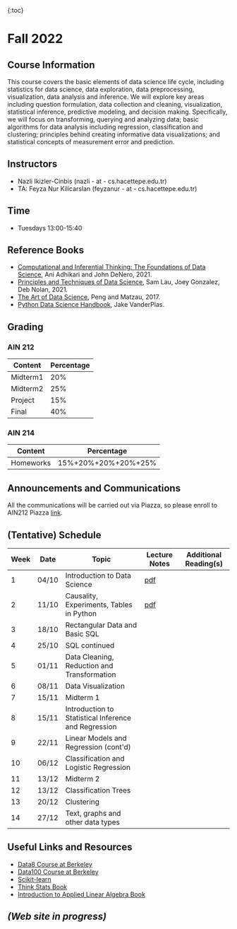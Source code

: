 {:toc}

# Fall 2022

## Course Information
This course covers the basic elements of data science life cycle, including statistics for data science, data exploration, data preprocessing, visualization, data analysis and inference. We will explore key areas including question formulation, data collection and cleaning, visualization, statistical inference, predictive modeling, and decision making. Specifically, we will focus on transforming, querying and analyzing data; basic algorithms for data analysis including regression, classification and clustering; principles behind creating informative data visualizations; and statistical concepts of measurement error and prediction.

## Instructors
- Nazli Ikizler-Cinbis (nazli - at - cs.hacettepe.edu.tr) 
- TA: Feyza Nur Kilicarslan (feyzanur - at - cs.hacettepe.edu.tr)

## Time
- Tuesdays 13:00-15:40


## Reference Books
  - [Computational and Inferential Thinking: The Foundations of Data Science](https://inferentialthinking.com/chapters/intro.html), Ani Adhikari and John DeNero, 2021.
  - [Principles and Techniques of Data Science](http://www.textbook.ds100.org/intro.html), Sam Lau, Joey Gonzalez, Deb Nolan, 2021.
  - [The Art of Data Science](https://bookdown.org/rdpeng/artofdatascience/), Peng and Matzau, 2017.
  - [Python Data Science Handbook](https://jakevdp.github.io/PythonDataScienceHandbook/), Jake VanderPlas.

## Grading

### AIN 212

Content | Percentage
--------- | ----------
Midterm1  | 20%
Midterm2 | 25%
Project | 15% 
Final | 40%

### AIN 214

Content | Percentage
--------- | ----------
Homeworks  | 15%+20%+20%+20%+25%


## Announcements and Communications
All the communications will be carried out via Piazza, so please enroll to AIN212 Piazza [link](http://piazza.com/hacettepe.edu.tr/fall2022/ain212).

## (Tentative) Schedule

Week | Date | Topic | Lecture Notes | Additional Reading(s)
---------|---------|---------- |--------------|--------------
1 | 04/10 | Introduction to Data Science | [pdf](/resources/lecture1.pdf) |
2 | 11/10 | Causality, Experiments, Tables in Python | [pdf](/resources/lecture2.pdf) | 
3 | 18/10 | Rectangular Data and Basic SQL  | | 
4 | 25/10 | SQL continued | |
5 | 01/11 | Data Cleaning, Reduction and Transformation | |
6 | 08/11 | Data Visualization | |
7 | 15/11 | Midterm 1 | |
8 | 15/11 | Introduction to Statistical Inference and Regression | |
9 | 22/11 | Linear Models and Regression (cont'd)| |
10 | 06/12 | Classification and Logistic Regression | |
11 | 13/12 | Midterm 2 | |
12 | 13/12 | Classification Trees | |
13 | 20/12 | Clustering  | |
14 | 27/12 | Text, graphs and other data types | |

 

## Useful Links and Resources
- [Data8 Course at Berkeley](http://data8.org/)
- [Data100 Course at Berkeley](https://ds100.org/)
- [Scikit-learn](https://scikit-learn.org/stable/index.html)
- [Think Stats Book](https://greenteapress.com/wp/think-stats-2e/)
- [Introduction to Applied Linear Algebra Book](http://vmls-book.stanford.edu/)

## _(Web site in progress)_
